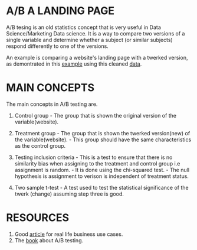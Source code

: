 # A/B A LANDING PAGE

A/B tesing is an old statistics concept that is very useful in Data Science/Marketing Data science.
It is a way to compare two versions of a single variable and determine whether a subject (or similar subjects) respond differently to one of the versions.

An example is comparing a website's landing page with a twerked version, as demontrated in this [example](https://github.com/KevinLolochum/A-B-Testing/blob/main/A_B_testing_a_landing_page.ipynb) using this cleaned [data](https://github.com/KevinLolochum/A-B-Testing/blob/main/abtest.csv).

# MAIN CONCEPTS

The main concepts in A/B testing are.
1. Control group - The group that is shown the original version of the variable(website).
2. Treatment group - The group that is shown the twerked version(new) of the variable(website).
                   - This group should have the same characteristics as the control group.
3. Testing inclusion criteria - This is a test to ensure that there is no similarity bias 
                                when assigning to the treatment and control group i.e assignment is random.
                              - It is done using the chi-squared test.
                              - The null hypothesis is assignment to verison is independent of treatment status.
                              
4. Two sample t-test - A test used to test the statistical significance of the twerk (change) assuming step three is good.

# RESOURCES
1. Good [article](https://www.datasciencecentral.com/profiles/blogs/a-b-testing-in-one-picture) for real life business use cases.
2. The [book](https://www.oreilly.com/library/view/ab-testing-the/9781118536094/) about A/B testing.
